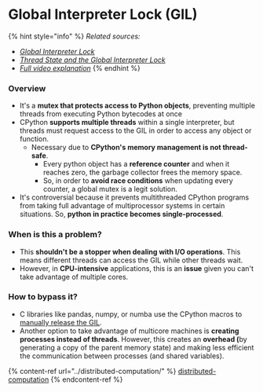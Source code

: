 # Global Interpreter Lock (GIL)

{% hint style="info" %}
_Related sources:_

* [_Global Interpreter Lock_](https://wiki.python.org/moin/GlobalInterpreterLock)
* [_Thread State and the Global Interpreter Lock_](https://docs.python.org/3/c-api/init.html#thread-state-and-the-global-interpreter-lock)
* [_Full video explanation_](https://www.youtube.com/watch?v=KVKufdTphKs)
{% endhint %}

### Overview

* It's a **mutex that protects access to Python objects**, preventing multiple threads from executing Python bytecodes at once
* CPython **supports multiple threads** within a single interpreter, but threads must request access to the GIL in order to access any object or function.
  * Necessary due to **CPython's memory management is not thread-safe**.&#x20;
    * Every python object has a **reference counter** and when it reaches zero, the garbage collector frees the memory space.&#x20;
    * So, in order to **avoid race conditions** when updating every counter, a global mutex is a legit solution.&#x20;
* It's controversial because it prevents multithreaded CPython programs from taking full advantage of multiprocessor systems in certain situations. So, **python in practice becomes single-processed**.

### When is this a problem?

* This **shouldn't be a stopper when dealing with I/O operations**. This means different threads can access the GIL while other threads wait.
* However, in **CPU-intensive** applications, this is an **issue** given you can't take advantage of multiple cores.

### How to bypass it?

* C libraries like pandas, numpy, or numba use the CPython macros to [manually release the GIL](https://stackoverflow.com/a/36480941).
* Another option to take advantage of multicore machines is **creating processes instead of threads**. However, this creates an **overhead (**&#x62;y generating a copy of the parent memory state) and making less efficient the communication between processes (and shared variables).

{% content-ref url="../distributed-computation/" %}
[distributed-computation](../distributed-computation/)
{% endcontent-ref %}
